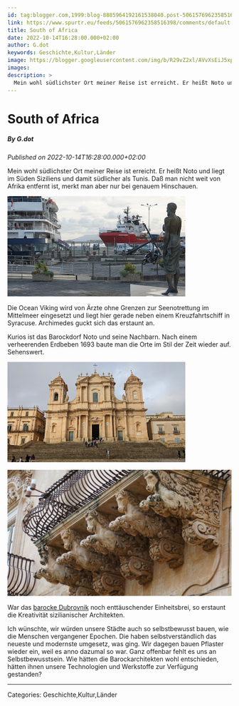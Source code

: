 ```yaml
---
id: tag:blogger.com,1999:blog-8885964192161538040.post-5061576962358516398
link: https://www.spurtr.eu/feeds/5061576962358516398/comments/default
title: South of Africa
date: 2022-10-14T16:28:00.000+02:00
author: G.dot
keywords: Geschichte,Kultur,Länder
image: https://blogger.googleusercontent.com/img/b/R29vZ2xl/AVvXsEiJ5xpEgE-8dJQaoX5JXMicXH2WADgusPG18CN-twlds8XdV_G7VmZklkSqikMPyv90mJlPlWX_cCLAvciI-GY_Z35cbtCh3WhZxXmGfbywpMyHAjmqJb_bXqs2-e-oYJIPK5St9IFTecw/s72-w400-h225-c/1665744891610208-0.png
images: 
description: >
  Mein wohl südlichster Ort meiner Reise ist erreicht. Er heißt Noto und liegt im Süden Siziliens und damit südlicher als Tunis. Daß man nicht weit von Afrika entfernt ist, merkt man aber nur bei genauem Hinschauen. Die Ocean Viking wird von Ärzte ohne
---
```

# South of Africa
##### By G.dot
_Published on 2022-10-14T16:28:00.000+02:00_

Mein wohl südlichster Ort meiner Reise ist erreicht. Er heißt Noto und liegt im Süden Siziliens und damit südlicher als Tunis. Daß man nicht weit von Afrika entfernt ist, merkt man aber nur bei genauem Hinschauen.

  

[![](pics/1665744891610208-0.png)](pics/1665744891610208-0.png)

  

Die Ocean Viking wird von Ärzte ohne Grenzen zur Seenotrettung im Mittelmeer eingesetzt und liegt hier gerade neben einem Kreuzfahrtschiff in Syracuse. Archimedes guckt sich das erstaunt an.

  

Kurios ist das Barockdorf Noto und seine Nachbarn. Nach einem verheerenden Erdbeben 1693 baute man die Orte im Stil der Zeit wieder auf. Sehenswert.

[![](pics/1665728135140685-0.png)](pics/1665728135140685-0.png)

  

[![](pics/1665744888266806-1.png)](pics/1665744888266806-1.png)

  

War das [barocke Dubrovnik](https://www.spurtr.eu/2022/09/overrated-overtouristed.html) noch enttäuschender Einheitsbrei, so erstaunt die Kreativität sizilianischer Architekten.

  

Ich wünschte, wir würden unsere Städte auch so selbstbewusst bauen, wie die Menschen vergangener Epochen. Die haben selbstverständlich das neueste und modernste umgesetz, was ging. Wir dagegen bauen Pflaster wieder ein, weil es anno dazumal so war. Ganz offenbar fehlt es uns an Selbstbewusstsein. Wie hätten die Barockarchitekten wohl entschieden, hätten ihnen unsere Technologien und Werkstoffe zur Verfügung gestanden?

---
Categories: Geschichte,Kultur,Länder